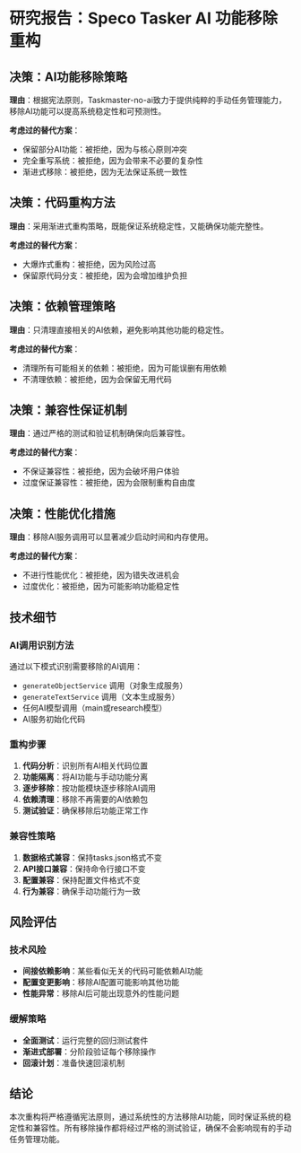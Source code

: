 # 研究报告：Speco Tasker AI 功能移除重构

## 决策：AI功能移除策略

**理由**：根据宪法原则，Taskmaster-no-ai致力于提供纯粹的手动任务管理能力，移除AI功能可以提高系统稳定性和可预测性。

**考虑过的替代方案**：
- 保留部分AI功能：被拒绝，因为与核心原则冲突
- 完全重写系统：被拒绝，因为会带来不必要的复杂性
- 渐进式移除：被拒绝，因为无法保证系统一致性

## 决策：代码重构方法

**理由**：采用渐进式重构策略，既能保证系统稳定性，又能确保功能完整性。

**考虑过的替代方案**：
- 大爆炸式重构：被拒绝，因为风险过高
- 保留原代码分支：被拒绝，因为会增加维护负担

## 决策：依赖管理策略

**理由**：只清理直接相关的AI依赖，避免影响其他功能的稳定性。

**考虑过的替代方案**：
- 清理所有可能相关的依赖：被拒绝，因为可能误删有用依赖
- 不清理依赖：被拒绝，因为会保留无用代码

## 决策：兼容性保证机制

**理由**：通过严格的测试和验证机制确保向后兼容性。

**考虑过的替代方案**：
- 不保证兼容性：被拒绝，因为会破坏用户体验
- 过度保证兼容性：被拒绝，因为会限制重构自由度

## 决策：性能优化措施

**理由**：移除AI服务调用可以显著减少启动时间和内存使用。

**考虑过的替代方案**：
- 不进行性能优化：被拒绝，因为错失改进机会
- 过度优化：被拒绝，因为可能影响功能稳定性

## 技术细节

### AI调用识别方法

通过以下模式识别需要移除的AI调用：
- `generateObjectService` 调用（对象生成服务）
- `generateTextService` 调用（文本生成服务）
- 任何AI模型调用（main或research模型）
- AI服务初始化代码

### 重构步骤

1. **代码分析**：识别所有AI相关代码位置
2. **功能隔离**：将AI功能与手动功能分离
3. **逐步移除**：按功能模块逐步移除AI调用
4. **依赖清理**：移除不再需要的AI依赖包
5. **测试验证**：确保移除后功能正常工作

### 兼容性策略

1. **数据格式兼容**：保持tasks.json格式不变
2. **API接口兼容**：保持命令行接口不变
3. **配置兼容**：保持配置文件格式不变
4. **行为兼容**：确保手动功能行为一致

## 风险评估

### 技术风险
- **间接依赖影响**：某些看似无关的代码可能依赖AI功能
- **配置变更影响**：移除AI配置可能影响其他功能
- **性能异常**：移除AI后可能出现意外的性能问题

### 缓解策略
- **全面测试**：运行完整的回归测试套件
- **渐进式部署**：分阶段验证每个移除操作
- **回滚计划**：准备快速回滚机制

## 结论

本次重构将严格遵循宪法原则，通过系统性的方法移除AI功能，同时保证系统的稳定性和兼容性。所有移除操作都将经过严格的测试验证，确保不会影响现有的手动任务管理功能。
